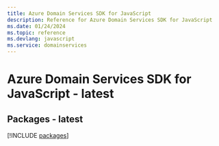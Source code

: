 ```yaml
---
title: Azure Domain Services SDK for JavaScript
description: Reference for Azure Domain Services SDK for JavaScript
ms.date: 01/24/2024
ms.topic: reference
ms.devlang: javascript
ms.service: domainservices
---
```

# Azure Domain Services SDK for JavaScript - latest
## Packages - latest
[!INCLUDE [packages](domain-services-index.md)]